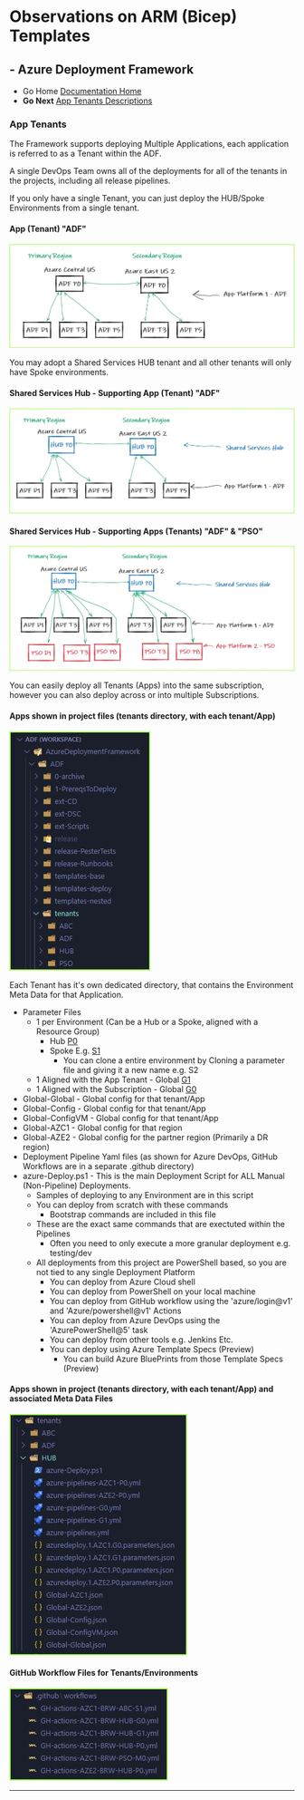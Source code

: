 #  Observations on ARM (Bicep) Templates # 

## - Azure Deployment Framework ## 
- Go Home [Documentation Home](./index.md)
- **Go Next** [App Tenants Descriptions](./App_Tenants_Descriptions.md)

### App Tenants

The Framework supports deploying Multiple Applications, each application is referred to as a Tenant within the ADF.

A single DevOps Team owns all of the deployments for all of the tenants in the projects, including all release pipelines.

If you only have a single Tenant, you can just deploy the HUB/Spoke Environments from a single tenant.

####  App (Tenant) "ADF"
![App Tenants](./App_Tenants_Single.jpg)

You may adopt a Shared Services HUB tenant and all other tenants will only have Spoke environments.

#### Shared Services Hub - Supporting App (Tenant) "ADF"
![App Tenants](./App_Tenants_Shared_Hub_Single.jpg)

#### Shared Services Hub - Supporting Apps (Tenants) "ADF" & "PSO"
![App Tenants](./App_Tenants_Shared_Hub_Multi.jpg)

You can easily deploy all Tenants (Apps) into the same subscription, however you can also deploy across or into multiple Subscriptions.

####  Apps shown in project files (tenants directory, with each tenant/App)
![App Tenants](./App_Tenants.jpg)

Each Tenant has it's own dedicated directory, that contains the Environment Meta Data for that Application.

- Parameter Files
    - 1 per Environment (Can be a Hub or a Spoke, aligned with a Resource Group)
        - Hub [P0](./Deployment_Partitions.md)
        - Spoke E.g. [S1](./Deployment_Partitions.md)
            - You can clone a entire environment by Cloning a parameter file and giving it a new name e.g. S2
    - 1 Aligned with the App Tenant - Global [G1](./Deployment_Partitions.md)
    - 1 Aligned with the Subscription - Global [G0](./Deployment_Partitions.md)
- Global-Global - Global config for that tenant/App
- Global-Config - Global config for that tenant/App
- Global-ConfigVM - Global config for that tenant/App
- Global-AZC1 - Global config for that region
- Global-AZE2 - Global config for the partner region (Primarily a DR region)
- Deployment Pipeline Yaml files (as shown for Azure DevOps, GitHub Workflows are in a separate .github directory)
- azure-Deploy.ps1 - This is the main Deployment Script for ALL Manual (Non-Pipeline) Deployments.
    - Samples of deploying to any Environment are in this script
    - You can deploy from scratch with these commands
        - Bootstrap commands are included in this file
    - These are the exact same commands that are exectuted within the Pipelines
        - Often you need to only execute a more granular deployment e.g. testing/dev
    - All deployments from this project are PowerShell based, so you are not tied to any single Deployment Platform
        - You can deploy from Azure Cloud shell
        - You can deploy from PowerShell on your local machine
        - You can deploy from GitHub workflow using the 'azure/login@v1' and 'Azure/powershell@v1' Actions
        - You can deploy from Azure DevOps using the 'AzurePowerShell@5' task
        - You can deploy from other tools e.g. Jenkins Etc.
        - You can deploy using Azure Template Specs (Preview)
            - You can build Azure BluePrints from those Template Specs (Preview)

####  Apps shown in project (tenants directory, with each tenant/App) and associated Meta Data Files
![App Tenant Metadata](./App_Tenants_Metadata.jpg)

####  GitHub Workflow Files for Tenants/Environments
![GitHub Workflow Files for Tenants/Environments](./App_Tenants_Workflows.jpg)

---
